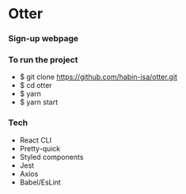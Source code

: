 # Otter

### Sign-up webpage

### To run the project

- \$ git clone https://github.com/habin-isa/otter.git
- \$ cd otter
- \$ yarn
- \$ yarn start

### Tech

- React CLI
- Pretty-quick
- Styled components
- Jest
- Axios
- Babel/EsLint
